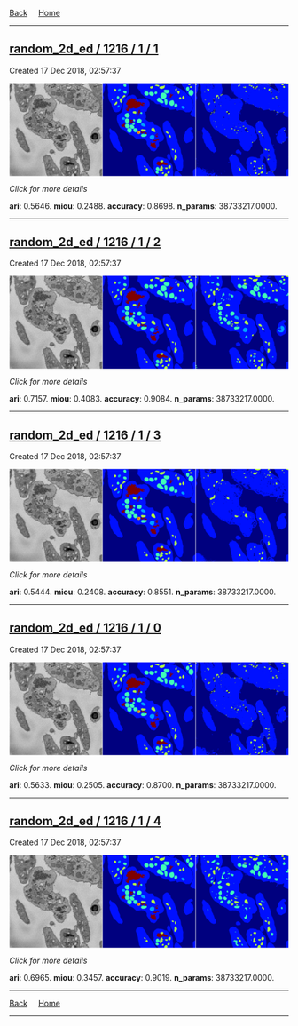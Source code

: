 
[Back](..)&nbsp;&nbsp;&nbsp;&nbsp;&nbsp;[Home](https://leapmanlab.github.io/snapshots)

---

<div class="summary"><a href="1"><h2>random_2d_ed / 1216 / 1 / 1</h2></a><p>Created 17 Dec 2018, 02:57:37
</p><a href="1"><img src="1/media/summary.png" align="center"></a><p>
<i>Click for more details</i>
</p></div>

**ari**: 0.5646. **miou**: 0.2488. **accuracy**: 0.8698. **n_params**: 38733217.0000. 

---

<div class="summary"><a href="2"><h2>random_2d_ed / 1216 / 1 / 2</h2></a><p>Created 17 Dec 2018, 02:57:37
</p><a href="2"><img src="2/media/summary.png" align="center"></a><p>
<i>Click for more details</i>
</p></div>

**ari**: 0.7157. **miou**: 0.4083. **accuracy**: 0.9084. **n_params**: 38733217.0000. 

---

<div class="summary"><a href="3"><h2>random_2d_ed / 1216 / 1 / 3</h2></a><p>Created 17 Dec 2018, 02:57:37
</p><a href="3"><img src="3/media/summary.png" align="center"></a><p>
<i>Click for more details</i>
</p></div>

**ari**: 0.5444. **miou**: 0.2408. **accuracy**: 0.8551. **n_params**: 38733217.0000. 

---

<div class="summary"><a href="0"><h2>random_2d_ed / 1216 / 1 / 0</h2></a><p>Created 17 Dec 2018, 02:57:37
</p><a href="0"><img src="0/media/summary.png" align="center"></a><p>
<i>Click for more details</i>
</p></div>

**ari**: 0.5633. **miou**: 0.2505. **accuracy**: 0.8700. **n_params**: 38733217.0000. 

---

<div class="summary"><a href="4"><h2>random_2d_ed / 1216 / 1 / 4</h2></a><p>Created 17 Dec 2018, 02:57:37
</p><a href="4"><img src="4/media/summary.png" align="center"></a><p>
<i>Click for more details</i>
</p></div>

**ari**: 0.6965. **miou**: 0.3457. **accuracy**: 0.9019. **n_params**: 38733217.0000. 

---

[Back](..)&nbsp;&nbsp;&nbsp;&nbsp;&nbsp;[Home](https://leapmanlab.github.io/snapshots)

---